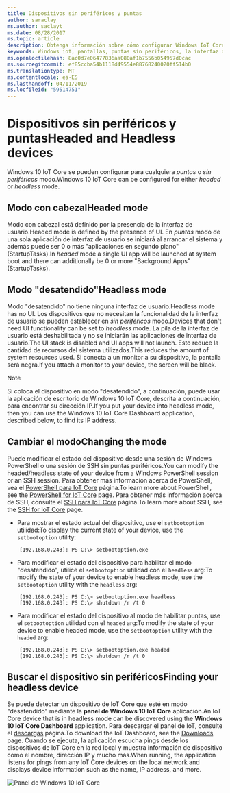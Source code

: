 ```yaml
---
title: Dispositivos sin periféricos y puntas
author: saraclay
ms.author: saclayt
ms.date: 08/28/2017
ms.topic: article
description: Obtenga información sobre cómo configurar Windows IoT Core para el modo con cabezal o sin periféricos de los dispositivos.
keywords: Windows iot, pantallas, puntas sin periféricos, la interfaz de usuario
ms.openlocfilehash: 8ac0d7e06477836aa080af1b7556b054957d0cac
ms.sourcegitcommit: ef85ccba54b1118d49554e88768240020ff514b0
ms.translationtype: MT
ms.contentlocale: es-ES
ms.lasthandoff: 04/11/2019
ms.locfileid: "59514751"
---
```

# <a name="headed-and-headless-devices"></a><span data-ttu-id="4df19-104">Dispositivos sin periféricos y puntas</span><span class="sxs-lookup"><span data-stu-id="4df19-104">Headed and Headless devices</span></span>

<span data-ttu-id="4df19-105">Windows 10 IoT Core se pueden configurar para cualquiera *puntas* o *sin periféricos* modo.</span><span class="sxs-lookup"><span data-stu-id="4df19-105">Windows 10 IoT Core can be configured for either *headed* or *headless* mode.</span></span> 

## <a name="headed-mode"></a><span data-ttu-id="4df19-106">Modo con cabezal</span><span class="sxs-lookup"><span data-stu-id="4df19-106">Headed mode</span></span>
<span data-ttu-id="4df19-107">Modo con cabezal está definido por la presencia de la interfaz de usuario.</span><span class="sxs-lookup"><span data-stu-id="4df19-107">Headed mode is defined by the presence of UI.</span></span> <span data-ttu-id="4df19-108">En *puntas* modo de una sola aplicación de interfaz de usuario se iniciará al arrancar el sistema y además puede ser 0 o más "aplicaciones en segundo plano" (StartupTasks).</span><span class="sxs-lookup"><span data-stu-id="4df19-108">In *headed* mode a single UI app will be launched at system boot and there can additionally be 0 or more "Background Apps" (StartupTasks).</span></span> 

## <a name="headless-mode"></a><span data-ttu-id="4df19-109">Modo "desatendido"</span><span class="sxs-lookup"><span data-stu-id="4df19-109">Headless mode</span></span>
<span data-ttu-id="4df19-110">Modo "desatendido" no tiene ninguna interfaz de usuario.</span><span class="sxs-lookup"><span data-stu-id="4df19-110">Headless mode has no UI.</span></span>  <span data-ttu-id="4df19-111">Los dispositivos que no necesitan la funcionalidad de la interfaz de usuario se pueden establecer en *sin periféricos* modo.</span><span class="sxs-lookup"><span data-stu-id="4df19-111">Devices that don't need UI functionality can be set to *headless* mode.</span></span> <span data-ttu-id="4df19-112">La pila de la interfaz de usuario está deshabilitada y no se iniciarán las aplicaciones de interfaz de usuario.</span><span class="sxs-lookup"><span data-stu-id="4df19-112">The UI stack is disabled and UI apps will not launch.</span></span> <span data-ttu-id="4df19-113">Esto reduce la cantidad de recursos del sistema utilizados.</span><span class="sxs-lookup"><span data-stu-id="4df19-113">This reduces the amount of system resources used.</span></span> <span data-ttu-id="4df19-114">Si conecta a un monitor a su dispositivo, la pantalla será negra.</span><span class="sxs-lookup"><span data-stu-id="4df19-114">If you attach a monitor to your device, the screen will be black.</span></span>

> [!NOTE]
> <span data-ttu-id="4df19-115">Si coloca el dispositivo en modo "desatendido", a continuación, puede usar la aplicación de escritorio de Windows 10 IoT Core, descrita a continuación, para encontrar su dirección IP.</span><span class="sxs-lookup"><span data-stu-id="4df19-115">If you put your device into headless mode, then you can use the Windows 10 IoT Core Dashboard application, described below, to find its IP address.</span></span>

## <a name="changing-the-mode"></a><span data-ttu-id="4df19-116">Cambiar el modo</span><span class="sxs-lookup"><span data-stu-id="4df19-116">Changing the mode</span></span>
<span data-ttu-id="4df19-117">Puede modificar el estado del dispositivo desde una sesión de Windows PowerShell o una sesión de SSH sin puntas periféricos.</span><span class="sxs-lookup"><span data-stu-id="4df19-117">You can modify the headed/headless state of your device from a Windows PowerShell session or an SSH session.</span></span> <span data-ttu-id="4df19-118">Para obtener más información acerca de PowerShell, vea el [PowerShell para IoT Core](../connect-your-device/PowerShell.md) página.</span><span class="sxs-lookup"><span data-stu-id="4df19-118">To learn more about PowerShell, see the [PowerShell for IoT Core](../connect-your-device/PowerShell.md) page.</span></span> <span data-ttu-id="4df19-119">Para obtener más información acerca de SSH, consulte el [SSH para IoT Core](../connect-your-device/SSH.md) página.</span><span class="sxs-lookup"><span data-stu-id="4df19-119">To learn more about SSH, see the [SSH for IoT Core](../connect-your-device/SSH.md) page.</span></span>

* <span data-ttu-id="4df19-120">Para mostrar el estado actual del dispositivo, use el `setbootoption` utilidad:</span><span class="sxs-lookup"><span data-stu-id="4df19-120">To display the current state of your device, use the `setbootoption` utility:</span></span>

~~~
    [192.168.0.243]: PS C:\> setbootoption.exe
~~~

* <span data-ttu-id="4df19-121">Para modificar el estado del dispositivo para habilitar el modo "desatendido", utilice el `setbootoption` utilidad con el `headless` arg:</span><span class="sxs-lookup"><span data-stu-id="4df19-121">To modify the state of your device to enable headless mode, use the `setbootoption` utility with the `headless` arg:</span></span>

~~~
    [192.168.0.243]: PS C:\> setbootoption.exe headless
    [192.168.0.243]: PS C:\> shutdown /r /t 0
~~~

* <span data-ttu-id="4df19-122">Para modificar el estado del dispositivo al modo de habilitar puntas, use el `setbootoption` utilidad con el `headed` arg:</span><span class="sxs-lookup"><span data-stu-id="4df19-122">To modify the state of your device to enable headed mode, use the `setbootoption` utility with the `headed` arg:</span></span>

~~~
    [192.168.0.243]: PS C:\> setbootoption.exe headed
    [192.168.0.243]: PS C:\> shutdown /r /t 0
~~~

## <a name="finding-your-headless-device"></a><span data-ttu-id="4df19-123">Buscar el dispositivo sin periféricos</span><span class="sxs-lookup"><span data-stu-id="4df19-123">Finding your headless device</span></span>

<span data-ttu-id="4df19-124">Se puede detectar un dispositivo de IoT Core que esté en modo "desatendido" mediante la **panel de Windows 10 IoT Core** aplicación.</span><span class="sxs-lookup"><span data-stu-id="4df19-124">An IoT Core device that is in headless mode can be discovered using the **Windows 10 IoT Core Dashboard** application.</span></span>  <span data-ttu-id="4df19-125">Para descargar el panel de IoT, consulte el [descargas](http://go.microsoft.com/fwlink/?LinkID=708576) página.</span><span class="sxs-lookup"><span data-stu-id="4df19-125">To download the IoT Dashboard, see the [Downloads](http://go.microsoft.com/fwlink/?LinkID=708576) page.</span></span>
<span data-ttu-id="4df19-126">Cuando se ejecuta, la aplicación escucha pings desde los dispositivos de IoT Core en la red local y muestra información de dispositivo como el nombre, dirección IP y mucho más.</span><span class="sxs-lookup"><span data-stu-id="4df19-126">When running, the application listens for pings from any IoT Core devices on the local network and displays device information such as the name, IP address, and more.</span></span>

![Panel de Windows 10 IoT Core](../media/HeadlessMode/selectDevice.png)
